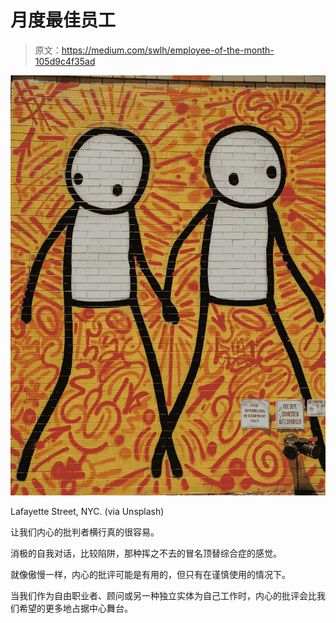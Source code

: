 # 月度最佳员工

> 原文：<https://medium.com/swlh/employee-of-the-month-105d9c4f35ad>

![](img/ae6a24080596be1ef8535ebb0eaa9d49.png)

Lafayette Street, NYC. (via Unsplash)

让我们内心的批判者横行真的很容易。

消极的自我对话，比较陷阱，那种挥之不去的冒名顶替综合症的感觉。

就像傲慢一样，内心的批评可能是有用的，但只有在谨慎使用的情况下。

当我们作为自由职业者、顾问或另一种独立实体为自己工作时，内心的批评会比我们希望的更多地占据中心舞台。